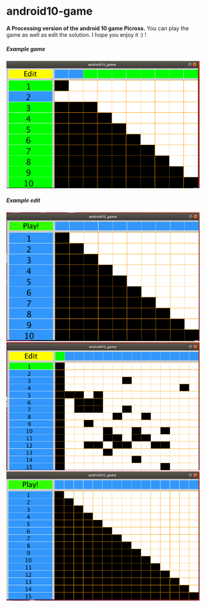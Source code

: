 # android10-game
**A Processing version of the android 10 game Picross.**
You can play the game as well as edit the solution. I hope you enjoy it :) !

##### Example game
![Example game](https://raw.githubusercontent.com/pranavgade20/android10-game/master/screens/10x10_play.png)
##### Example edit
![Example edit 1](https://raw.githubusercontent.com/pranavgade20/android10-game/master/screens/10x10_edit.png)
![Example edit 2](https://raw.githubusercontent.com/pranavgade20/android10-game/master/screens/15x15_play.png)
![Example edit 3](https://raw.githubusercontent.com/pranavgade20/android10-game/master/screens/15x15_edit.png)
